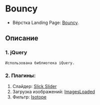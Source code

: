 # Bouncy
- Вёрстка Landing Page: [Bouncy](https://dmitriywolf.github.io/works/bouncy).


## Описание

### 1. jQuery
	Использована библиотека iQuery.

### 2. Плагины:
	
1. Слайдер: [Slick Slider](https://kenwheeler.github.io/slick/)
2. Загрузка изображений: [ImagesLoaded](https://imagesloaded.desandro.com/)
3. Фильтр: [Isotope](https://isotope.metafizzy.co/)